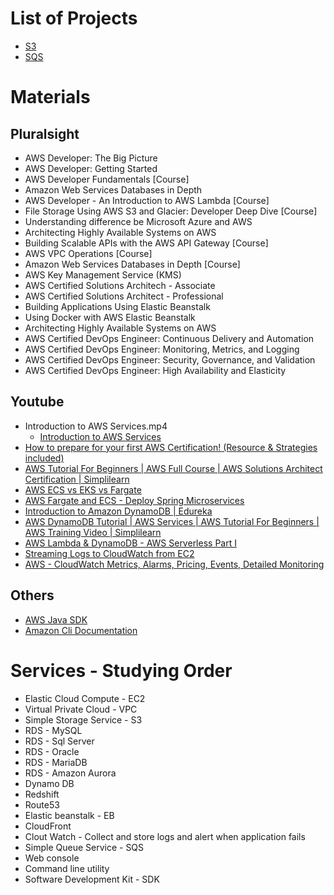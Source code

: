 # List of Projects
* [S3](s3)
* [SQS](sqs)

# Materials
## Pluralsight
* AWS Developer: The Big Picture
* AWS Developer: Getting Started
* AWS Developer Fundamentals [Course]
* Amazon Web Services Databases in Depth
* AWS Developer - An Introduction to AWS Lambda [Course]
* File Storage Using AWS S3 and Glacier: Developer Deep Dive [Course]
* Understanding difference be Microsoft Azure and AWS
* Architecting Highly Available Systems on AWS
* Building Scalable APIs with the AWS API Gateway [Course]
* AWS VPC Operations [Course]
* Amazon Web Services Databases in Depth [Course]
* AWS Key Management Service (KMS)
* AWS Certified Solutions Architech - Associate
* AWS Certified Solutions Architect - Professional
* Building Applications Using Elastic Beanstalk
* Using Docker with AWS Elastic Beanstalk
* Architecting Highly Available Systems on AWS
* AWS Certified DevOps Engineer: Continuous Delivery and Automation
* AWS Certified DevOps Engineer: Monitoring, Metrics, and Logging
* AWS Certified DevOps Engineer: Security, Governance, and Validation
* AWS Certified DevOps Engineer: High Availability and Elasticity

## Youtube
* Introduction to AWS Services.mp4
	* [Introduction to AWS Services](https://www.youtube.com/watch?v=Z3SYDTMP3ME&list=PLAAFXN2OG73WoYuYevW5sYrc5UxbeRVZq&index=9&t=172s)
* [How to prepare for your first AWS Certification! (Resource & Strategies included)](https://www.youtube.com/watch?v=n_xUYEKBeIU&list=PLAAFXN2OG73WoYuYevW5sYrc5UxbeRVZq&index=4&t=0s)
* [AWS Tutorial For Beginners | AWS Full Course | AWS Solutions Architect Certification | Simplilearn](https://www.youtube.com/watch?v=RLd_XTyt-w8&list=PLAAFXN2OG73WoYuYevW5sYrc5UxbeRVZq&index=5&t=0s)
* [AWS ECS vs EKS vs Fargate](https://www.youtube.com/watch?v=HoXEyXIf6_U&list=PLAAFXN2OG73WoYuYevW5sYrc5UxbeRVZq&index=2&t=0s)
* [AWS Fargate and ECS - Deploy Spring Microservices
](https://www.youtube.com/watch?v=2oXVYxIPs88&list=PLAAFXN2OG73WoYuYevW5sYrc5UxbeRVZq&index=3&t=2772s)
* [Introduction to Amazon DynamoDB | Edureka](https://www.youtube.com/watch?v=ovEq4L6tGfc&list=PLAAFXN2OG73WoYuYevW5sYrc5UxbeRVZq&index=6&t=0s)
* [AWS DynamoDB Tutorial | AWS Services | AWS Tutorial For Beginners | AWS Training Video | Simplilearn](https://www.youtube.com/watch?v=2mVR_Qgx_RU&list=PLAAFXN2OG73WoYuYevW5sYrc5UxbeRVZq&index=7&t=0s)
* [AWS Lambda & DynamoDB - AWS Serverless Part I](https://www.youtube.com/watch?v=ijyeE-pXFk0&list=PLAAFXN2OG73WoYuYevW5sYrc5UxbeRVZq&index=8&t=0s)
* [Streaming Logs to CloudWatch from EC2](https://www.youtube.com/watch?v=mJXcxe6Kxwg&list=PLAAFXN2OG73WoYuYevW5sYrc5UxbeRVZq&index=11&t=155s)
* [AWS - CloudWatch Metrics, Alarms, Pricing, Events, Detailed Monitoring](https://www.youtube.com/watch?v=8-KNqr60AyU&list=PLAAFXN2OG73WoYuYevW5sYrc5UxbeRVZq&index=10&t=0s)

## Others
* [AWS Java SDK](https://aws.amazon.com/sdk-for-java)
* [Amazon Cli Documentation](https://aws.amazon.com/cli)

# Services - Studying Order
* Elastic Cloud Compute - EC2
* Virtual Private Cloud - VPC
* Simple Storage Service - S3
* RDS - MySQL
* RDS - Sql Server
* RDS - Oracle
* RDS - MariaDB
* RDS - Amazon Aurora
* Dynamo DB
* Redshift
* Route53
* Elastic beanstalk - EB
* CloudFront
* Clout Watch - Collect and store logs and alert when application fails
* Simple Queue Service - SQS
* Web console
* Command line utility
* Software Development Kit - SDK
